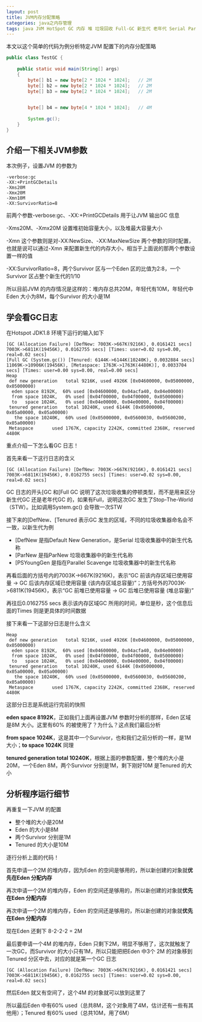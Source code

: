 ```yaml
---
layout: post
title: JVM内存分配策略
categories: java之内存管理
tags: java JVM HotSpot GC 内存 堆 垃圾回收 Full-GC 新生代 老年代 Serial ParNew Parallel Eden Survivor Tenured 
---
```


本文以这个简单的代码为例分析特定JVM 配置下的内存分配策略

```java
public class TestGC {
    
    public static void main(String[] args)  
    {
        byte[] b1 = new byte[2 * 1024 * 1024];   // 2M
        byte[] b2 = new byte[2 * 1024 * 1024];   // 2M
        byte[] b3 = new byte[2 * 1024 * 1024];   // 2M
        

        byte[] b4 = new byte[4 * 1024 * 1024];   // 4M
        
        System.gc();
    }
}
```

## 介绍一下相关JVM参数

本次例子，设置JVM 的参数为

```
-verbose:gc
-XX:+PrintGCDetails
-Xms20M
-Xmx20M
-Xmn10M
-XX:SurvivorRatio=8
```

前两个参数-verbose:gc、-XX:+PrintGCDetails 用于让JVM 输出GC 信息

-Xms20M、-Xmx20M 设置堆初始容量大小，以及堆最大容量大小

-Xmn 这个参数则是对-XX:NewSize、-XX:MaxNewSize 两个参数的同时配置，也就是说可以通过-Xmn 来配置新生代的内存大小，相当于上面说的那两个参数设置一样的值

-XX:SurvivorRatio=8，两个Survivor 区与一个Eden 区的比值为2:8，一个Survivor 区占整个新生代的1/10

所以目前JVM 的内存情况是这样的：堆内存总共20M，年轻代有10M，年轻代中Eden 大小为8M，每个Survivor 的大小是1M

## 学会看GC日志

在Hotspot JDK1.8 环境下运行的输入如下

```
[GC (Allocation Failure) [DefNew: 7003K->667K(9216K), 0.0161421 secs] 7003K->6811K(19456K), 0.0162755 secs] [Times: user=0.02 sys=0.00, real=0.02 secs] 
[Full GC (System.gc()) [Tenured: 6144K->6144K(10240K), 0.0032884 secs] 11069K->10906K(19456K), [Metaspace: 1763K->1763K(4480K)], 0.0033704 secs] [Times: user=0.00 sys=0.00, real=0.00 secs] 
Heap
 def new generation   total 9216K, used 4926K [0x04600000, 0x05000000, 0x05000000)
  eden space 8192K,  60% used [0x04600000, 0x04acfa40, 0x04e00000)
  from space 1024K,   0% used [0x04f00000, 0x04f00000, 0x05000000)
  to   space 1024K,   0% used [0x04e00000, 0x04e00000, 0x04f00000)
 tenured generation   total 10240K, used 6144K [0x05000000, 0x05a00000, 0x05a00000)
   the space 10240K,  60% used [0x05000000, 0x05600030, 0x05600200, 0x05a00000)
 Metaspace       used 1767K, capacity 2242K, committed 2368K, reserved 4480K
```

重点介绍一下怎么看GC 日志！

首先来看一下这行日志的含义

```
[GC (Allocation Failure) [DefNew: 7003K->667K(9216K), 0.0161421 secs] 7003K->6811K(19456K), 0.0162755 secs] [Times: user=0.02 sys=0.00, real=0.02 secs] 
```

GC 日志的开头[GC 和[Full GC 说明了这次垃圾收集的停顿类型，而不是用来区分新生代GC 还是老年代GC 的，如果有Full，说明这次GC 发生了Stop-The-World（STW）。比如调用System.gc() 会导致一次STW

接下来的[DefNew、[Tenured 表示GC 发生的区域，不同的垃圾收集器命名会不一致，以新生代为例

* [DefNew 是指Default New Generation，是Serial 垃圾收集器中的新生代名称
* [ParNew 是指ParNew 垃圾收集器中的新生代名称
* [PSYoungGen 是指在Parallel Scavenge 垃圾收集器中的新生代名称

再看后面的方括号内的7003K->667K(9216K)，表示“GC 前该内存区域已使用容量 -> GC 后该内存区域已使用容量 (该内存区域总容量)”；方括号外的7003K->6811K(19456K)，表示“GC 前堆已使用容量 -> GC 后堆已使用容量 (堆总容量)”

再往后0.0162755 secs 表示该内存区域GC 所用的时间，单位是秒，这个信息后面的Times 则是更具体的时间数据

接下来看一下这部分日志是什么含义

```
Heap
 def new generation   total 9216K, used 4926K [0x04600000, 0x05000000, 0x05000000)
  eden space 8192K,  60% used [0x04600000, 0x04acfa40, 0x04e00000)
  from space 1024K,   0% used [0x04f00000, 0x04f00000, 0x05000000)
  to   space 1024K,   0% used [0x04e00000, 0x04e00000, 0x04f00000)
 tenured generation   total 10240K, used 6144K [0x05000000, 0x05a00000, 0x05a00000)
   the space 10240K,  60% used [0x05000000, 0x05600030, 0x05600200, 0x05a00000)
 Metaspace       used 1767K, capacity 2242K, committed 2368K, reserved 4480K
```

这部分日志是系统运行完前的快照

**eden space 8192K**，正如我们上面再设置JVM 参数时分析的那样，Eden 区域是8M 大小。这里有60% 的被使用了？为什么？这点我们最后分析

**from space 1024K**，这是其中一个Survivor，也和我们之前分析的一样，是1M 大小；**to space 1024K** 同理

**tenured generation   total 10240K**，根据上面的参数配置，整个堆的大小是20M，一个Eden 8M，两个Survivor 分别是1M，剩下刚好10M 是Tenured 的大小

## 分析程序运行细节

再重复一下JVM 的配置

* 整个堆的大小是20M
* Eden 的大小是8M
* 两个Survivor 分别是1M
* Tenured 的大小是10M

逐行分析上面的代码！

首先申请一个2M 的堆内存，因为Eden 的空间是够用的，所以新创建的对象就**优先在Eden 分配内存**

再次申请一个2M 的堆内存，Eden 的空间还是够用的，所以新创建的对象就**优先在Eden 分配内存**

再次申请一个2M 的堆内存，Eden 的空间还是够用的，所以新创建的对象就**优先在Eden 分配内存**

现在Eden 还剩下 8-2-2-2 = 2M

最后要申请一个4M 的堆内存，Eden 只剩下2M，明显不够用了，这次就触发了一次GC，而Survivor 的大小只有1M，所以只能把把Eden 中3个 2M 的对象移到Tenured 分区中去，对应的就是第一个GC 日志

```
[GC (Allocation Failure) [DefNew: 7003K->667K(9216K), 0.0161421 secs] 7003K->6811K(19456K), 0.0162755 secs] [Times: user=0.02 sys=0.00, real=0.02 secs] 
```

然后Eden 就又有空间了，这个4M 的对象就可以放到这里了

所以最后Eden 中有60% used（总共8M，这个对象用了4M，估计还有一些有其他用）；Tenured 有60% used（总共10M，用了6M）
